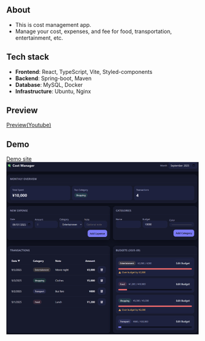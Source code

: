 
## About
- This is cost management app.
- Manage your cost, expenses, and fee for food, transportation, entertainment, etc.

## Tech stack
- **Frontend**: React, TypeScript, Vite, Styled-components
- **Backend**: Spring-boot, Maven
- **Database**: MySQL, Docker
- **Infrastructure**: Ubuntu, Nginx

## Preview
[Preview(Youtube)](https://youtu.be/MAje1Xx7u4U?si=fnvqBZUUvIVdSz8l)

## Demo
[Demo site](https://cm.shelner.com)
![DemoImg](./resources/demo.png)

